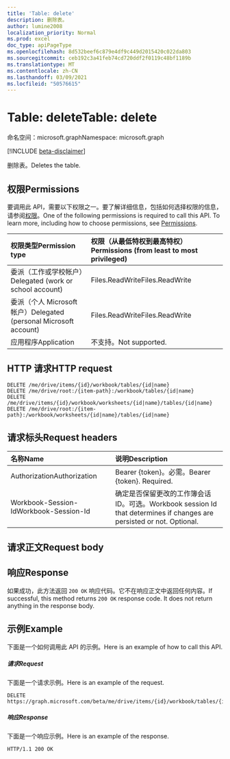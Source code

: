 ```yaml
---
title: 'Table: delete'
description: 删除表。
author: lumine2008
localization_priority: Normal
ms.prod: excel
doc_type: apiPageType
ms.openlocfilehash: 8d532beef6c879e4df9c449d2015420c022da803
ms.sourcegitcommit: ceb192c3a41feb74cd720ddf2f0119c48bf1189b
ms.translationtype: MT
ms.contentlocale: zh-CN
ms.lasthandoff: 03/09/2021
ms.locfileid: "50576615"
---
```

# <a name="table-delete"></a><span data-ttu-id="d3bef-103">Table: delete</span><span class="sxs-lookup"><span data-stu-id="d3bef-103">Table: delete</span></span>

<span data-ttu-id="d3bef-104">命名空间：microsoft.graph</span><span class="sxs-lookup"><span data-stu-id="d3bef-104">Namespace: microsoft.graph</span></span>

[!INCLUDE [beta-disclaimer](../../includes/beta-disclaimer.md)]

<span data-ttu-id="d3bef-105">删除表。</span><span class="sxs-lookup"><span data-stu-id="d3bef-105">Deletes the table.</span></span>
## <a name="permissions"></a><span data-ttu-id="d3bef-106">权限</span><span class="sxs-lookup"><span data-stu-id="d3bef-106">Permissions</span></span>
<span data-ttu-id="d3bef-p101">要调用此 API，需要以下权限之一。要了解详细信息，包括如何选择权限的信息，请参阅[权限](/graph/permissions-reference)。</span><span class="sxs-lookup"><span data-stu-id="d3bef-p101">One of the following permissions is required to call this API. To learn more, including how to choose permissions, see [Permissions](/graph/permissions-reference).</span></span>

|<span data-ttu-id="d3bef-109">权限类型</span><span class="sxs-lookup"><span data-stu-id="d3bef-109">Permission type</span></span>      | <span data-ttu-id="d3bef-110">权限（从最低特权到最高特权）</span><span class="sxs-lookup"><span data-stu-id="d3bef-110">Permissions (from least to most privileged)</span></span>              |
|:--------------------|:---------------------------------------------------------|
|<span data-ttu-id="d3bef-111">委派（工作或学校帐户）</span><span class="sxs-lookup"><span data-stu-id="d3bef-111">Delegated (work or school account)</span></span> | <span data-ttu-id="d3bef-112">Files.ReadWrite</span><span class="sxs-lookup"><span data-stu-id="d3bef-112">Files.ReadWrite</span></span>    |
|<span data-ttu-id="d3bef-113">委派（个人 Microsoft 帐户）</span><span class="sxs-lookup"><span data-stu-id="d3bef-113">Delegated (personal Microsoft account)</span></span> | <span data-ttu-id="d3bef-114">Files.ReadWrite</span><span class="sxs-lookup"><span data-stu-id="d3bef-114">Files.ReadWrite</span></span>    |
|<span data-ttu-id="d3bef-115">应用程序</span><span class="sxs-lookup"><span data-stu-id="d3bef-115">Application</span></span> | <span data-ttu-id="d3bef-116">不支持。</span><span class="sxs-lookup"><span data-stu-id="d3bef-116">Not supported.</span></span> |

## <a name="http-request"></a><span data-ttu-id="d3bef-117">HTTP 请求</span><span class="sxs-lookup"><span data-stu-id="d3bef-117">HTTP request</span></span>
<!-- { "blockType": "ignored" } -->
```http
DELETE /me/drive/items/{id}/workbook/tables/{id|name}
DELETE /me/drive/root:/{item-path}:/workbook/tables/{id|name}
DELETE /me/drive/items/{id}/workbook/worksheets/{id|name}/tables/{id|name}
DELETE /me/drive/root:/{item-path}:/workbook/worksheets/{id|name}/tables/{id|name}

```
## <a name="request-headers"></a><span data-ttu-id="d3bef-118">请求标头</span><span class="sxs-lookup"><span data-stu-id="d3bef-118">Request headers</span></span>
| <span data-ttu-id="d3bef-119">名称</span><span class="sxs-lookup"><span data-stu-id="d3bef-119">Name</span></span>       | <span data-ttu-id="d3bef-120">说明</span><span class="sxs-lookup"><span data-stu-id="d3bef-120">Description</span></span>|
|:---------------|:----------|
| <span data-ttu-id="d3bef-121">Authorization</span><span class="sxs-lookup"><span data-stu-id="d3bef-121">Authorization</span></span>  | <span data-ttu-id="d3bef-p102">Bearer {token}。必需。</span><span class="sxs-lookup"><span data-stu-id="d3bef-p102">Bearer {token}. Required.</span></span> |
| <span data-ttu-id="d3bef-124">Workbook-Session-Id</span><span class="sxs-lookup"><span data-stu-id="d3bef-124">Workbook-Session-Id</span></span>  | <span data-ttu-id="d3bef-p103">确定是否保留更改的工作簿会话 ID。可选。</span><span class="sxs-lookup"><span data-stu-id="d3bef-p103">Workbook session Id that determines if changes are persisted or not. Optional.</span></span>|

## <a name="request-body"></a><span data-ttu-id="d3bef-127">请求正文</span><span class="sxs-lookup"><span data-stu-id="d3bef-127">Request body</span></span>

## <a name="response"></a><span data-ttu-id="d3bef-128">响应</span><span class="sxs-lookup"><span data-stu-id="d3bef-128">Response</span></span>

<span data-ttu-id="d3bef-p104">如果成功，此方法返回 `200 OK` 响应代码。它不在响应正文中返回任何内容。</span><span class="sxs-lookup"><span data-stu-id="d3bef-p104">If successful, this method returns `200 OK` response code. It does not return anything in the response body.</span></span>

## <a name="example"></a><span data-ttu-id="d3bef-131">示例</span><span class="sxs-lookup"><span data-stu-id="d3bef-131">Example</span></span>
<span data-ttu-id="d3bef-132">下面是一个如何调用此 API 的示例。</span><span class="sxs-lookup"><span data-stu-id="d3bef-132">Here is an example of how to call this API.</span></span>
##### <a name="request"></a><span data-ttu-id="d3bef-133">请求</span><span class="sxs-lookup"><span data-stu-id="d3bef-133">Request</span></span>
<span data-ttu-id="d3bef-134">下面是一个请求示例。</span><span class="sxs-lookup"><span data-stu-id="d3bef-134">Here is an example of the request.</span></span>
<!-- {
  "blockType": "request",
  "name": "table_delete"
}-->
```http
DELETE https://graph.microsoft.com/beta/me/drive/items/{id}/workbook/tables/{id|name}
```

##### <a name="response"></a><span data-ttu-id="d3bef-135">响应</span><span class="sxs-lookup"><span data-stu-id="d3bef-135">Response</span></span>
<span data-ttu-id="d3bef-136">下面是一个响应示例。</span><span class="sxs-lookup"><span data-stu-id="d3bef-136">Here is an example of the response.</span></span> 
<!-- {
  "blockType": "response",
  "truncated": true,
  "@odata.type": "microsoft.graph.none"
} -->
```http
HTTP/1.1 200 OK
```

<!-- uuid: 8fcb5dbc-d5aa-4681-8e31-b001d5168d79
2015-10-25 14:57:30 UTC -->
<!--
{
  "type": "#page.annotation",
  "description": "Table: delete",
  "keywords": "",
  "section": "documentation",
  "tocPath": "",
  "suppressions": []
}
-->


